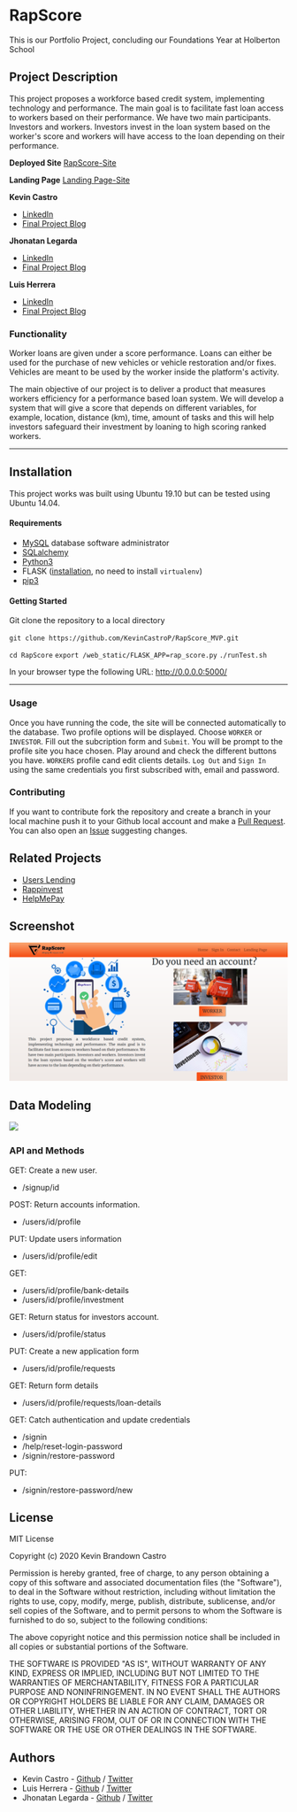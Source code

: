 # RapScore

This is our Portfolio Project, concluding our Foundations Year at Holberton School

## Project Description

This project proposes a workforce based credit system, implementing technology and performance. The main goal is to facilitate fast loan access to workers based on their performance. We have two main participants. Investors and workers. Investors invest in the loan system based on the worker's score and workers will have access to the loan depending on their performance.

**Deployed Site**
[RapScore-Site](http://rapscore.glitch.me/home)

**Landing Page**
[Landing Page-Site](https://mixed-oasis-caterpillar.glitch.me/)

**Kevin Castro**
- [LinkedIn](https://www.linkedin.com/in/kevin-castro-a46996193/)
- [Final Project Blog](https://www.linkedin.com/posts/kevin-castro-a46996193_rapscore-final-project-activity-6681644008369872897-jvvp)

**Jhonatan Legarda**
- [LinkedIn](https://www.linkedin.com/in/jhonatan-legarda-3799a5193/)
- [Final Project Blog](https://medium.com/@stevencruz.300008/construction-of-the-rapscore-project-c24efb197a69)

**Luis Herrera**
- [LinkedIn](https://www.linkedin.com/in/lh1008/?locale=en_US)
- [Final Project Blog](https://medium.com/@lh1008/it-all-started-in-rapscore-a7923a840d82)

### Functionality

Worker loans are given under a score performance. Loans can either be used for the purchase of new vehicles or vehicle restoration and/or fixes. Vehicles are meant to be used by the worker inside the platform's activity.

The main objective of our project is to deliver a product that measures workers efficiency for a performance based loan system. We will develop a system that will give a score that depends on different variables, for example, location, distance (km), time, amount of tasks and this will help investors safeguard their investment by loaning to high scoring ranked workers.

---

## Installation

This project works was built using Ubuntu 19.10 but can be tested using Ubuntu 14.04. 

#### Requirements

- [MySQL](https://www.digitalocean.com/community/tutorials/how-to-install-mysql-on-ubuntu-18-04) database software administrator
- [SQLalchemy](https://docs.sqlalchemy.org/en/13/intro.html#installation)
- [Python3](https://docs.python-guide.org/starting/install3/linux/)
- FLASK ([installation](https://flask.palletsprojects.com/en/1.1.x/installation/#install-flask), no need to install `virtualenv`)
- [pip3](https://askubuntu.com/questions/778052/installing-pip3-for-python3-on-ubuntu-16-04-lts-using-a-proxy)

#### Getting Started

Git clone the repository to a local directory

`git clone https://github.com/KevinCastroP/RapScore_MVP.git`

`cd RapScore`
`export /web_static/FLASK_APP=rap_score.py`
`./runTest.sh`

In your browser type the following URL: http://0.0.0.0:5000/

---

### Usage

Once you have running the code, the site will be connected automatically to the database. Two profile options will be displayed. Choose `WORKER` or `INVESTOR`. Fill out the subcription form and `Submit`. You will be prompt to the profile site you hace chosen. Play around and check the different buttons you have. `WORKERS` profile cand edit clients details. `Log Out` and `Sign In` using the same credentials you first subscribed with, email and password. 

### Contributing

If you want to contribute fork the repository and create a branch in your local machine push it to your Github local account and make a [Pull Request](https://github.com/KevinCastroP/RapScore_MVP/pulls). You can also open an [Issue](https://github.com/KevinCastroP/RapScore_MVP/issues) suggesting changes.

## Related Projects

- [Users Lending](https://github.com/cybernuki/Users-Lending-Back)
- [Rappinvest](https://github.com/AlejandroArbelaez21/final_project)
- [HelpMePay](https://github.com/mateo-a/HelpMePay)

## Screenshot

![](web_static/static/images/screenshot.png)

## Data Modeling

![](web_static/static/images/modelo_entidad_relacionDB.png)

### API and Methods
 
GET: Create a new user.
* /signup/id

POST: Return accounts information.
* /users/id/profile

PUT: Update users information
* /users/id/profile/edit

GET:
* /users/id/profile/bank-details
* /users/id/profile/investment

GET: Return status for investors account.
* /users/id/profile/status

PUT: Create a new application form
* /users/id/profile/requests

GET: Return form details
* /users/id/profile/requests/loan-details

GET: Catch authentication and update credentials
* /signin
* /help/reset-login-password
* /signin/restore-password

PUT:
* /signin/restore-password/new

## License

<p> MIT License </p>

<p>Copyright (c) 2020 Kevin Brandown Castro</p>

<p>Permission is hereby granted, free of charge, to any person obtaining a copy
of this software and associated documentation files (the "Software"), to deal
in the Software without restriction, including without limitation the rights
to use, copy, modify, merge, publish, distribute, sublicense, and/or sell
copies of the Software, and to permit persons to whom the Software is
furnished to do so, subject to the following conditions:</p>

<p>The above copyright notice and this permission notice shall be included in all
copies or substantial portions of the Software. </p>

<p>THE SOFTWARE IS PROVIDED "AS IS", WITHOUT WARRANTY OF ANY KIND, EXPRESS OR
IMPLIED, INCLUDING BUT NOT LIMITED TO THE WARRANTIES OF MERCHANTABILITY,
FITNESS FOR A PARTICULAR PURPOSE AND NONINFRINGEMENT. IN NO EVENT SHALL THE
AUTHORS OR COPYRIGHT HOLDERS BE LIABLE FOR ANY CLAIM, DAMAGES OR OTHER
LIABILITY, WHETHER IN AN ACTION OF CONTRACT, TORT OR OTHERWISE, ARISING FROM,
OUT OF OR IN CONNECTION WITH THE SOFTWARE OR THE USE OR OTHER DEALINGS IN THE
SOFTWARE.</p>

## Authors
* Kevin Castro - [Github](https://github.com/KevinCastroP) / [Twitter](https://twitter.com/ccali_k)  
* Luis Herrera - [Github](https://github.com/lh1008) / [Twitter](https://twitter.com/lh1008)
* Jhonatan Legarda - [Github](https://github.com/steven-cruz) / [Twitter](https://twitter.com/JhonatanLegarda)